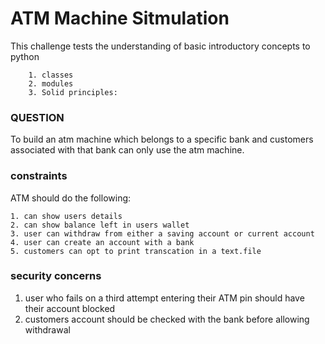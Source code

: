 # ATM Machine Sitmulation

This challenge tests the understanding of basic introductory concepts to python

```
    1. classes
    2. modules
    3. Solid principles:
```

### QUESTION

To build an atm machine which belongs to a specific bank and customers associated with that bank
can only use the atm machine.

### constraints

ATM should do the following:

```
1. can show users details
2. can show balance left in users wallet
3. user can withdraw from either a saving account or current account
4. user can create an account with a bank
5. customers can opt to print transcation in a text.file
```

### security concerns

1. user who fails on a third attempt entering their ATM pin should have their account blocked
2. customers account should be checked with the bank before allowing withdrawal
